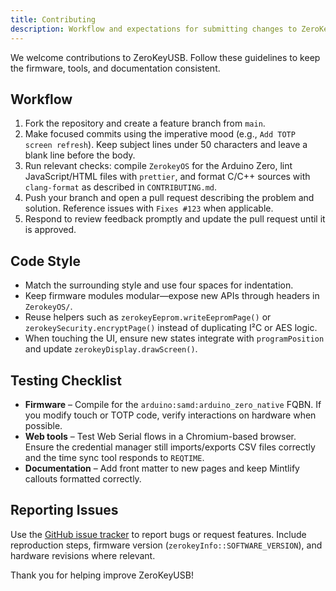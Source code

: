 ```yaml
---
title: Contributing
description: Workflow and expectations for submitting changes to ZeroKeyUSB.
---
```


We welcome contributions to ZeroKeyUSB. Follow these guidelines to keep the firmware, tools, and documentation consistent.

## Workflow

1. Fork the repository and create a feature branch from `main`.
2. Make focused commits using the imperative mood (e.g., `Add TOTP screen refresh`). Keep subject lines under 50 characters and leave a blank line before the body.
3. Run relevant checks: compile `ZerokeyOS` for the Arduino Zero, lint JavaScript/HTML files with `prettier`, and format C/C++ sources with `clang-format` as described in `CONTRIBUTING.md`.
4. Push your branch and open a pull request describing the problem and solution. Reference issues with `Fixes #123` when applicable.
5. Respond to review feedback promptly and update the pull request until it is approved.

## Code Style

- Match the surrounding style and use four spaces for indentation.
- Keep firmware modules modular—expose new APIs through headers in `ZerokeyOS/`.
- Reuse helpers such as `zerokeyEeprom.writeEepromPage()` or `zerokeySecurity.encryptPage()` instead of duplicating I²C or AES logic.
- When touching the UI, ensure new states integrate with `programPosition` and update `zerokeyDisplay.drawScreen()`.

## Testing Checklist

- **Firmware** – Compile for the `arduino:samd:arduino_zero_native` FQBN. If you modify touch or TOTP code, verify interactions on hardware when possible.
- **Web tools** – Test Web Serial flows in a Chromium-based browser. Ensure the credential manager still imports/exports CSV files correctly and the time sync tool responds to `REQTIME`.
- **Documentation** – Add front matter to new pages and keep Mintlify callouts formatted correctly.

## Reporting Issues

Use the [GitHub issue tracker](https://github.com/ZeroKeyUSB/zerokeybeta/issues) to report bugs or request features. Include reproduction steps, firmware version (`zerokeyInfo::SOFTWARE_VERSION`), and hardware revisions where relevant.

Thank you for helping improve ZeroKeyUSB!
